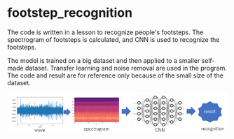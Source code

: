# footstep_recognition

The code is written in a lesson to recognize people's footsteps. The spectrogram of footsteps is calculated, and CNN is used to recognize the footsteps.

The model is trained on a big dataset and then applied to a smaller self-made dataset. Transfer learning and noise removal are used in the program. The code and result are for reference only because of the small size of the dataset. 

![method](method_EN.png)
